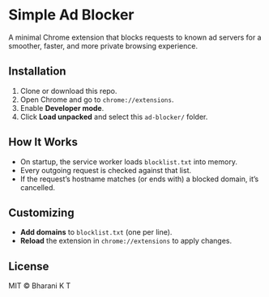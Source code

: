 # Simple Ad Blocker

A minimal Chrome extension that blocks requests to known ad servers for a smoother, faster, and more private browsing experience.

## Installation

1. Clone or download this repo.
2. Open Chrome and go to `chrome://extensions`.
3. Enable **Developer mode**.
4. Click **Load unpacked** and select this `ad-blocker/` folder.

## How It Works

- On startup, the service worker loads `blocklist.txt` into memory.
- Every outgoing request is checked against that list.
- If the request’s hostname matches (or ends with) a blocked domain, it’s cancelled.

## Customizing

- **Add domains** to `blocklist.txt` (one per line).
- **Reload** the extension in `chrome://extensions` to apply changes.

## License

MIT © Bharani K T
